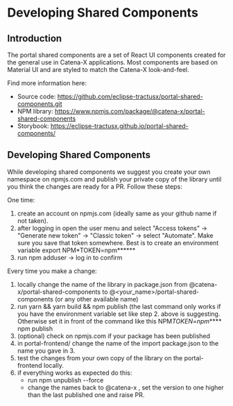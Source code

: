 # Developing Shared Components

## Introduction

The portal shared components are a set of React UI components created for the general use in Catena-X applications.
Most components are based on Material UI and are styled to match the Catena-X look-and-feel.

Find more information here:

- Source code: https://github.com/eclipse-tractusx/portal-shared-components.git
- NPM library: https://www.npmjs.com/package/@catena-x/portal-shared-components
- Storybook: https://eclipse-tractusx.github.io/portal-shared-components/

## Developing Shared Components

While developing shared components we suggest you create your own namespace on npmjs.com and publish your private copy
of the library until you think the changes are ready for a PR. Follow these steps:

One time:

1. create an account on npmjs.com (ideally same as your github name if not taken).
2. after logging in open the user menu and select "Access tokens" -> "Generate new token" -> "Classic token" -> select "Automate". Make sure you save that token somewhere. Best is to create an environment variable export NPM\*TOKEN=npm**\*\***
3. run npm adduser -> log in to confirm

Every time you make a change:

1. locally change the name of the library in package.json from @catena-x/portal-shared-components to @<your_name>/portal-shared-components (or any other available name)
2. run yarn && yarn build && npm publish (the last command only works if you have the environment variable set like step 2. above is suggesting. Otherwise set it in front of the command like this NPM*TOKEN=npm*\*\*\*\* npm publish
3. (optional) check on npmjs.com if your package has been published
4. in portal-frontend/ change the name of the import package.json to the name you gave in 3.
5. test the changes from your own copy of the library on the portal-frontend locally.
6. if everything works as expected do this:
   - run npm unpublish --force
   - change the names back to @catena-x , set the version to one higher than the last published one and raise PR.
